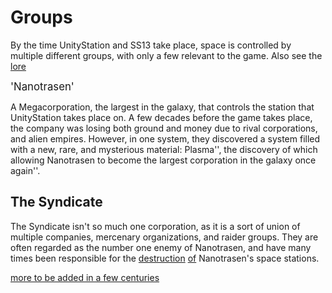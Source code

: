 # Groups
By the time UnityStation and SS13 take place, space is controlled by multiple different groups, with only a few relevant to the game. Also see the [lore](The-lore.md)

<big>'Nanotrasen'</big>

A Megacorporation, the largest in the galaxy, that controls the station that UnityStation takes place on. A few decades before the game takes place, the company was losing both ground and money due to rival corporations, and alien empires. However, in one system, they discovered a system filled with a new, rare, and mysterious material: Plasma'', the discovery of which allowing Nanotrasen to become the largest corporation in the galaxy once again''.

## The Syndicate

The Syndicate isn't so much one corporation, as it is a sort of union of multiple companies, mercenary organizations, and raider groups. They are often regarded as the number one enemy of Nanotrasen, and have many times been responsible for the [destruction](Traitor.md) [of](Nuke-ops.md) Nanotrasen's space stations.


[more to be added in a few centuries](So-close-to-impossible-that-it-might-as-well-not-even-exist.md)